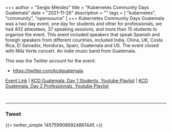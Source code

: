 +++
author = "Sergio Méndez"
title = "Kubernetes Community Days Guatemala"
date = "2021-11-26"
description = ""
tags = [
    "kubernetes",
    "community",
    "opensource"
]
+++
Kubernetes Community Days Guatemala was a two day event, one day for students and other for professionals, we had 402 attendees, 37 speaking sessions, and more than 15 students to organize the event. This event included speakers that speak Spanish and foreigh speakers from different countries, included India, China, UK, Costa Rica, El Salvador, Honduras, Spain, Guatemala and US. The event closed with Mila Verte concert. An indie music band from Guatemala.

This was the Twitter account for the event:
- https://twitter.com/kcdguatemala

[Event Link](http://kcdgt.com) | 
[KCD Guatemala, Day 1 Students, Youtube Playlist](https://www.youtube.com/watch?v=Rs8-kAI1SRA&list=PL8hlF0_rzCDyjN9N7S-wrQZ6kc_0hrFCe) |
[KCD Guatemala, Day 2 Professionals, Youtube Playlist](https://www.youtube.com/watch?v=K-OPoe1zJeM&list=PL8hlF0_rzCDz2gamF9AqFYQXfgShtKPtW)
<!--more-->
<br>

---

### Tweet

{{< twitter_simple 1457599086924861445 >}}
